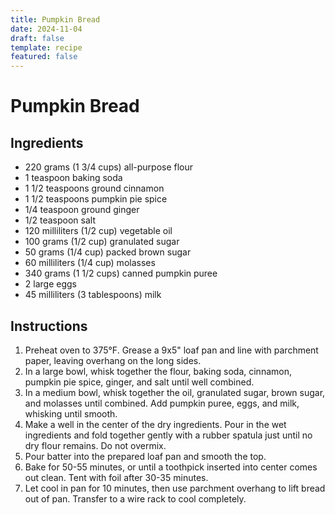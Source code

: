 ```yaml
---
title: Pumpkin Bread
date: 2024-11-04
draft: false
template: recipe
featured: false
---
```


# Pumpkin Bread

## Ingredients

* 220 grams (1 3/4 cups) all-purpose flour
* 1 teaspoon baking soda
* 1 1/2 teaspoons ground cinnamon
* 1 1/2 teaspoons pumpkin pie spice
* 1/4 teaspoon ground ginger
* 1/2 teaspoon salt
* 120 milliliters (1/2 cup) vegetable oil
* 100 grams (1/2 cup) granulated sugar
* 50 grams (1/4 cup) packed brown sugar
* 60 milliliters (1/4 cup) molasses
* 340 grams (1 1/2 cups) canned pumpkin puree
* 2 large eggs
* 45 milliliters (3 tablespoons) milk

## Instructions

1. Preheat oven to 375°F. Grease a 9x5" loaf pan and line with parchment paper, leaving overhang on the long sides.
2. In a large bowl, whisk together the flour, baking soda, cinnamon, pumpkin pie spice, ginger, and salt until well combined.
3. In a medium bowl, whisk together the oil, granulated sugar, brown sugar, and molasses until combined. Add pumpkin puree, eggs, and milk, whisking until smooth.
4. Make a well in the center of the dry ingredients. Pour in the wet ingredients and fold together gently with a rubber spatula just until no dry flour remains. Do not overmix.
5. Pour batter into the prepared loaf pan and smooth the top.
6. Bake for 50-55 minutes, or until a toothpick inserted into center comes out clean. Tent with foil after 30-35 minutes.
7. Let cool in pan for 10 minutes, then use parchment overhang to lift bread out of pan. Transfer to a wire rack to cool completely.
